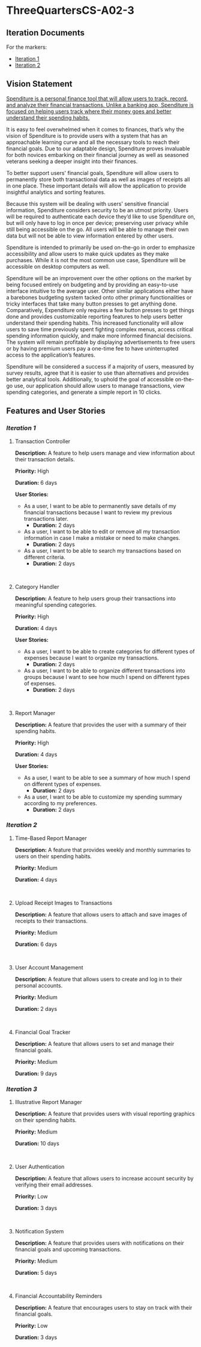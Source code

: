  # ThreeQuartersCS-A02-3

## Iteration Documents
For the markers:
* [Iteration 1](./docs/Iteration1.md)
* [Iteration 2](./docs/Iteration2.md)

## Vision Statement

<ins>Spenditure is a personal finance tool that will allow users to track, record, and analyze their financial transactions.<ins> Unlike a banking app, Spenditure is focused on helping users track where their money goes and better understand their spending habits.

It is easy to feel overwhelmed when it comes to finances, that’s why the vision of Spenditure is to provide users with a system that has an approachable learning curve and all the necessary tools to reach their financial goals. Due to our adaptable design, Spenditure proves invaluable for both novices embarking on their financial journey as well as seasoned veterans seeking a deeper insight into their finances.

To better support users' financial goals, Spenditure will allow users to permanently store both transactional data as well as images of receipts all in one place. These important details will allow the application to provide insightful analytics and sorting features.

Because this system will be dealing with users' sensitive financial information, Spenditure considers security to be an utmost priority. Users will be required to authenticate each device they’d like to use Spenditure on, but will only have to log in once per device; preserving user privacy while still being accessible on the go. All users will be able to manage their own data but will not be able to view information entered by other users.

Spenditure is intended to primarily be used on-the-go in order to emphasize accessibility and allow users to make quick updates as they make purchases. While it is not the most common use case, Spenditure will be accessible on desktop computers as well.

Spenditure will be an improvement over the other options on the market by being focused entirely on budgeting and by providing an easy-to-use interface intuitive to the average user. Other similar applications either have a barebones budgeting system tacked onto other primary functionalities or tricky interfaces that take many button presses to get anything done. Comparatively, Expenditure only requires a few button presses to get things done and provides customizable reporting features to help users better understand their spending habits. This increased functionality will allow users to save time previously spent fighting complex menus, access critical spending information quickly, and make more informed financial decisions. The system will remain profitable by displaying advertisements to free users or by having premium users pay a one-time fee to have uninterrupted access to the application’s features.

Spenditure will be considered a success if a majority of users, measured by survey results, agree that it is easier to use than alternatives and provides better analytical tools. Additionally, to uphold the goal of accessible on-the-go use, our application should allow users to manage transactions, view spending categories, and generate a simple report in 10 clicks. 


## Features and User Stories

### *Iteration 1*

1. Transaction Controller

    **Description:** A feature to help users manage and view information about their transaction details.

    **Priority:** High

    **Duration:** 6 days

    **User Stories:**

    * As a user, I want to be able to permanently save details of my financial transactions because I want to review my previous transactions later.
        * **Duration:** 2 days
    * As a user, I want to be able to edit or remove all my transaction information in case I make a mistake or need to make changes. 
        * **Duration:** 2 days
    * As a user, I want to be able to search my transactions based on different criteria. 
        * **Duration:** 2 days

<br/>

2. Category Handler

    **Description:** A feature to help users group their transactions into meaningful spending categories.

    **Priority:** High

    **Duration:** 4 days

    **User Stories:**

    * As a user, I want to be able to create categories for different types of expenses because I want to organize my transactions.
        * **Duration:** 2 days
    * As a user, I want to be able to organize different transactions into groups because I want to see how much I spend on different types of expenses. 
        * **Duration:** 2 days

<br/>

3. Report Manager

    **Description:** A feature that provides the user with a summary of their spending habits.

    **Priority:** High

    **Duration:** 4 days

    **User Stories:**

    * As a user, I want to be able to see a summary of how much I spend on different types of expenses.
        * **Duration:** 2 days
    * As a user, I want to be able to customize my spending summary according to my preferences.
        * **Duration:** 2 days

### *Iteration 2*

1. Time-Based Report Manager

    **Description:** A feature that provides weekly and monthly summaries to users on their spending habits.

    **Priority:** Medium

    **Duration:** 4 days

<br/>

2. Upload Receipt Images to Transactions

    **Description:** A feature that allows users to attach and save images of receipts to their transactions.

    **Priority:** Medium

    **Duration:** 6 days

<br/>

3. User Account Management

    **Description:** A feature that allows users to create and log in to their personal accounts.

    **Priority:** Medium

    **Duration:** 2 days

<br/>

4. Financial Goal Tracker

    **Description:**  A feature that allows users to set and manage their financial goals.

    **Priority:** Medium

    **Duration:** 9 days

### *Iteration 3*

1. Illustrative Report Manager

    **Description:** A feature that provides users with visual reporting graphics on their spending habits.

    **Priority:** Medium

    **Duration:** 10 days

<br/>

2. User Authentication

    **Description:** A feature that allows users to increase account security by verifying their email addresses.

    **Priority:** Low

    **Duration:** 3 days

<br/>

3. Notification System

    **Description:** A feature that provides users with notifications on their financial goals and upcoming transactions.

    **Priority:** Medium

    **Duration:** 5 days

<br/>

4. Financial Accountability Reminders

    **Description:**  A feature that encourages users to stay on track with their financial goals.

    **Priority:** Low

    **Duration:** 3 days
